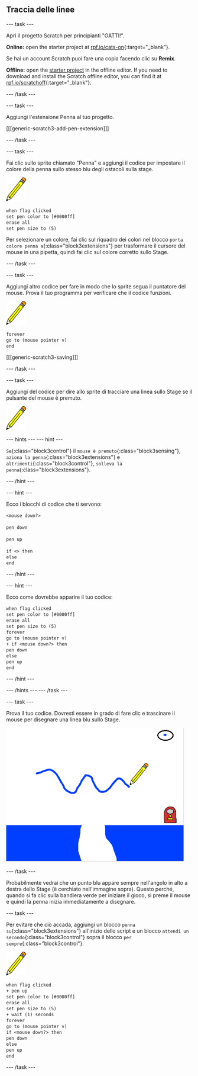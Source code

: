 ## Traccia delle linee

\--- task \---

Apri il progetto Scratch per principianti "GATTI!".

**Online:** open the starter project at [rpf.io/cats-on](https://rpf.io/cats-on){:target="_blank"}.

Se hai un account Scratch puoi fare una copia facendo clic su **Remix**.

**Offline:** open the [starter project](https://rpf.io/p/en/cats-go) in the offline editor. If you need to download and install the Scratch offline editor, you can find it at [rpf.io/scratchoff](https://rpf.io/scratchoff){:target="_blank"}.

\--- /task \---

\--- task \---

Aggiungi l'estensione Penna al tuo progetto.

[[[generic-scratch3-add-pen-extension]]]

\--- /task \---

\--- task \---

Fai clic sullo sprite chiamato "Penna" e aggiungi il codice per impostare il colore della penna sullo stesso blu degli ostacoli sulla stage.

![Sprite penna](images/pen-sprite.png)

```blocks3
when flag clicked
set pen color to [#0000ff]
erase all
set pen size to (5)
```

Per selezionare un colore, fai clic sul riquadro dei colori nel blocco `porta colore penna a`{:class="block3extensions"} per trasformare il cursore del mouse in una pipetta, quindi fai clic sul colore corretto sullo Stage.

\--- /task \---

\--- task \---

Aggiungi altro codice per fare in modo che lo sprite segua il puntatore del mouse. Prova il tuo programma per verificare che il codice funzioni.

![Sprite penna](images/pen-sprite.png)

```blocks3
forever
go to (mouse pointer v)
end
```

[[[generic-scratch3-saving]]]

\--- /task \---

\--- task \---

Aggiungi del codice per dire allo sprite di tracciare una linea sullo Stage se il pulsante del mouse è premuto.

![Sprite penna](images/pen-sprite.png)

\--- hints \--- \--- hint \---

`Se`{:class="block3control"} il `mouse è premuto`{:class="block3sensing"}, `aziona la penna`{:class="block3extensions"} e `altrimenti`{:class="block3control"}, `solleva la penna`{:class="block3extensions"}.

\--- /hint \---

\--- hint \---

Ecco i blocchi di codice che ti servono:

```blocks3
<mouse down?>

pen down

pen up

if <> then
else
end
```

\--- /hint \---

\--- hint \---

Ecco come dovrebbe apparire il tuo codice:

```blocks3
when flag clicked
set pen color to [#0000ff]
erase all
set pen size to (5)
forever
go to (mouse pointer v)
+ if <mouse down?> then
pen down
else
pen up
end
```

\--- /hint \---

\--- /hints \--- \--- /task \---

\--- task \---

Prova il tuo codice. Dovresti essere in grado di fare clic e trascinare il mouse per disegnare una linea blu sullo Stage.

![Traccia una linea](images/draw-a-line.png)

\--- /task \---

Probabilmente vedrai che un punto blu appare sempre nell'angolo in alto a destra dello Stage (è cerchiato nell'immagine sopra). Questo perché, quando si fa clic sulla bandiera verde per iniziare il gioco, si preme il mouse e quindi la penna inizia immediatamente a disegnare.

\--- task \---

Per evitare che ciò accada, aggiungi un blocco `penna su`{:class="block3extensions"} all'inizio dello script e un blocco `attendi un secondo`{:class="block3control"} sopra il blocco `per sempre`{:class="block3control"}.

![Sprite penna](images/pen-sprite.png)

```blocks3
when flag clicked
+ pen up
set pen color to [#0000ff]
erase all
set pen size to (5)
+ wait (1) seconds
forever
go to (mouse pointer v)
if <mouse down?> then
pen down
else
pen up
end
```

\--- /task \---